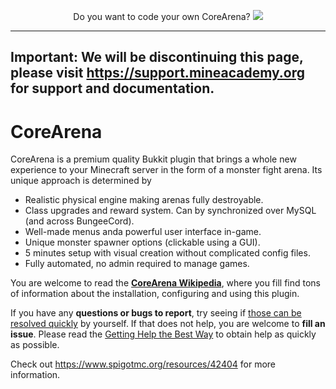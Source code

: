 <p align="center">
  Do you want to code your own CoreArena?
  <a href="https://mineacademy.org/gh-join">
    <img src="https://i.imgur.com/SuIyaDV.png" />
  </a>
</p>

---

## Important: We will be discontinuing this page, please visit https://support.mineacademy.org for support and documentation. 

# CoreArena
CoreArena is a premium quality Bukkit plugin that brings a whole new experience to your Minecraft server in the form of a monster fight arena. Its unique approach is determined by

* Realistic physical engine making arenas fully destroyable.
* Class upgrades and reward system. Can by synchronized over MySQL (and across BungeeCord).
* Well-made menus anda  powerful user interface in-game.
* Unique monster spawner options (clickable using a GUI).
* 5 minutes setup with visual creation without complicated config files.
* Fully automated, no admin required to manage games.

You are welcome to read the **[CoreArena Wikipedia](https://github.com/kangarko/CoreArena/wiki)**, where you fill find tons of information about the installation, configuring and using this plugin.

If you have any **questions or bugs to report**, try seeing if [those can be resolved quickly](https://github.com/kangarko/CoreArena/wiki/Common-Issues) by yourself. If that does not help, you are welcome to **fill an issue**. Please read the [Getting Help the Best Way](https://github.com/kangarko/CoreArena/wiki/Getting-Help-the-Right-Way) to obtain help as quickly as possible.

Check out https://www.spigotmc.org/resources/42404 for more information.
